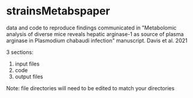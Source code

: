 # strainsMetabspaper
data and code to reproduce findings communicated in "Metabolomic analysis of diverse mice reveals hepatic arginase-1 as source of plasma arginase in Plasmodium chabaudi infection" manuscript. Davis et al. 2021

3 sections:
1. input files
2. code
3. output files

Note: file directories will need to be edited to match your directories
